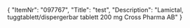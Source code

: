 {
  "ItemNr": "097767",
  "Title": "test",
  "Description": "Lamictal, tuggtablett/dispergerbar tablett 200 mg Cross Pharma AB"
}
